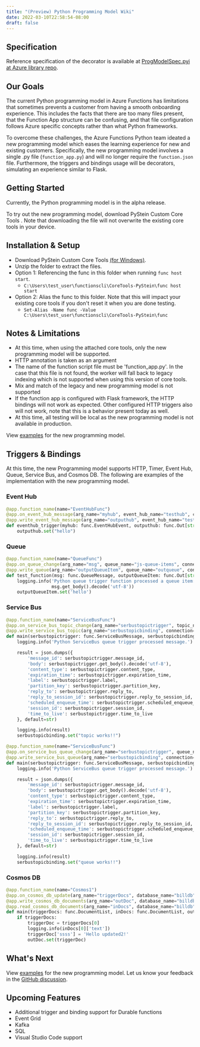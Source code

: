 ```yaml
---
title: "(Preview) Python Programming Model Wiki"
date: 2022-03-10T22:58:54-08:00
draft: false
---
```


## Specification

Reference specification of the decorator is available at [ProgModelSpec.pyi at Azure library repo](https://github.com/Azure/azure-functions-python-library/blob/dev/docs/ProgModelSpec.pyi).

## Our Goals

The current Python programming model in Azure Functions has limitations that sometimes prevents a customer from having a smooth onboarding experience. This includes the facts that there are too many files present, that the Function App structure can be confusing, and that file configuration follows Azure specific concepts rather than what Python frameworks.

To overcome these challenges, the Azure Functions Python team ideated a new programming model which eases the learning experience for new and existing customers. Specifically, the new programming model involves a single .py file (`function_app.py`) and will no longer require the `function.json` file. Furthermore, the triggers and bindings usage will be decorators, simulating an experience similar to Flask.

## Getting Started

Currently, the Python programming model is in the alpha release.

To try out the new programming model, download PyStein Custom Core Tools . Note that downloading the file will not overwrite the existing core tools in your device.

## Installation & Setup

- Download PyStein Custom Core Tools [(for Windows)](https://pysteinresources.blob.core.windows.net/coretools-pystein/CoreTools-PyStein.zip).
- Unzip the folder to extract the files.
- Option 1: Referencing the func in this folder when running `func host start`.
  - `C:\Users\test_user\functionscli\CoreTools-PyStein\func host start`
- Option 2: Alias the func to this folder. Note that this will impact your existing core tools if you don't reset it when you are done testing.
  - `Set-Alias -Name func -Value C:\Users\test_user\functionscli\CoreTools-PyStein\func`

## Notes & Limitations

- At this time, when using the attached core tools, only the new programming model will be supported.
- HTTP annotation is taken as an argument
- The name of the function script file must be 'function_app.py'. In the case that this file is not found, the worker will fall back to legacy indexing which is not supported when using this version of core tools.
- Mix and match of the legacy and new programming model is not supported
- If the function app is configured with Flask framework, the HTTP bindings will not work as expected. Other configured HTTP triggers also will not work, note that this is a behavior present today as well.
- At this time, all testing will be local as the new programming model is not available in production.

View [examples](https://github.com/gavin-aguiar/python-functions-new-prg-model) for the new programming model.

## Triggers & Bindings

At this time, the new Programming model supports HTTP, Timer, Event Hub, Queue, Service Bus, and Cosmos DB. The following are examples of the implementation with the new programming model.

### Event Hub

```python
@app.function_name(name="EventHubFunc")
@app.on_event_hub_message(arg_name="myhub", event_hub_name="testhub", connection="EHConnectionString")
@app.write_event_hub_message(arg_name="outputhub", event_hub_name="testhub", connection="EHConnectionString")
def eventhub_trigger(myhub: func.EventHubEvent, outputhub: func.Out[str]):
    outputhub.set("hello")
```

### Queue

```python
@app.function_name(name="QueueFunc")
@app.on_queue_change(arg_name="msg", queue_name="js-queue-items", connection="storageAccountConnectionString")
@app.write_queue(arg_name="outputQueueItem", queue_name="outqueue", connection="storageAccountConnectionString")
def test_function(msg: func.QueueMessage, outputQueueItem: func.Out[str]) -> None:
    logging.info('Python queue trigger function processed a queue item: %s',
                 msg.get_body().decode('utf-8'))
    outputQueueItem.set('hello')
```    

### Service Bus

```python
@app.function_name(name="ServiceBusFunc")
@app.on_service_bus_topic_change(arg_name="serbustopictrigger", topic_name="testtopic", connection="topicconnection", subscription_name="testsub")
@app.write_service_bus_topic(arg_name="serbustopicbinding", connection="topicconnection",  topic_name="testtopic", subscription_name="testsub")
def main(serbustopictrigger: func.ServiceBusMessage, serbustopicbinding: func.Out[str]) -> None:
    logging.info('Python ServiceBus queue trigger processed message.')

    result = json.dumps({
        'message_id': serbustopictrigger.message_id,
        'body': serbustopictrigger.get_body().decode('utf-8'),
        'content_type': serbustopictrigger.content_type,
        'expiration_time': serbustopictrigger.expiration_time,
        'label': serbustopictrigger.label,
        'partition_key': serbustopictrigger.partition_key,
        'reply_to': serbustopictrigger.reply_to,
        'reply_to_session_id': serbustopictrigger.reply_to_session_id,
        'scheduled_enqueue_time': serbustopictrigger.scheduled_enqueue_time,
        'session_id': serbustopictrigger.session_id,
        'time_to_live': serbustopictrigger.time_to_live
    }, default=str)

    logging.info(result)
    serbustopicbinding.set("topic works!!")
```

```python
@app.function_name(name="ServiceBusFunc")
@app.on_service_bus_queue_change(arg_name="serbustopictrigger", queue_name="inputqueue", connection="sbconnection")
@app.write_service_bus_queue(arg_name="serbustopicbinding", connection="sbconnection",  queue_name="outputqueue")
def main(serbustopictrigger: func.ServiceBusMessage, serbustopicbinding: func.Out[str]) -> None:
    logging.info('Python ServiceBus queue trigger processed message.')

    result = json.dumps({
        'message_id': serbustopictrigger.message_id,
        'body': serbustopictrigger.get_body().decode('utf-8'),
        'content_type': serbustopictrigger.content_type,
        'expiration_time': serbustopictrigger.expiration_time,
        'label': serbustopictrigger.label,
        'partition_key': serbustopictrigger.partition_key,
        'reply_to': serbustopictrigger.reply_to,
        'reply_to_session_id': serbustopictrigger.reply_to_session_id,
        'scheduled_enqueue_time': serbustopictrigger.scheduled_enqueue_time,
        'session_id': serbustopictrigger.session_id,
        'time_to_live': serbustopictrigger.time_to_live
    }, default=str)

    logging.info(result)
    serbustopicbinding.set("queue works!!")
```

### Cosmos DB

```python
@app.function_name(name="Cosmos1")
@app.on_cosmos_db_update(arg_name="triggerDocs", database_name="billdb", collection_name="billcollection", connection_string_setting="CosmosDBConnectionString", lease_collection_name="leasesstuff", create_lease_collection_if_not_exists="true")
@app.write_cosmos_db_documents(arg_name="outDoc", database_name="billdb", collection_name="outColl", connection_string_setting="CosmosDBConnectionString")
@app.read_cosmos_db_documents(arg_name="inDocs", database_name="billdb", collection_name="incoll", connection_string_setting="CosmosDBConnectionString")
def main(triggerDocs: func.DocumentList, inDocs: func.DocumentList, outDoc: func.Out[func.Document]) -> str:
    if triggerDocs:
        triggerDoc = triggerDocs[0]
        logging.info(inDocs[0]['text'])
        triggerDoc['ssss'] = 'Hello updated2!'
        outDoc.set(triggerDoc)
```

## What's Next

View [examples](https://github.com/gavin-aguiar/python-functions-new-prg-model) for the new programming model.
Let us know your feedback in the [GitHub discussion](https://github.com/Azure/azure-functions-python-worker/discussions/959).

## Upcoming Features

- Additional trigger and binding support for Durable functions
- Event Grid
- Kafka
- SQL
- Visual Studio Code support
